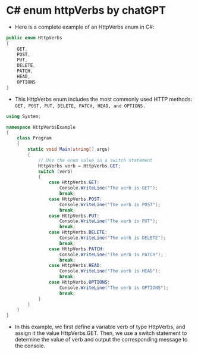 # C# enum httpVerbs by chatGPT

- Here is a complete example of an HttpVerbs enum in C#:

```C#
public enum HttpVerbs
{
    GET,
    POST,
    PUT,
    DELETE,
    PATCH,
    HEAD,
    OPTIONS
}
```

- This HttpVerbs enum includes the most commonly used HTTP methods: `GET, POST, PUT, DELETE, PATCH, HEAD, and OPTIONS.`

```C#
using System;

namespace HttpVerbsExample
{
    class Program
    {
        static void Main(string[] args)
        {
            // Use the enum value in a switch statement
            HttpVerbs verb = HttpVerbs.GET;
            switch (verb)
            {
                case HttpVerbs.GET:
                    Console.WriteLine("The verb is GET");
                    break;
                case HttpVerbs.POST:
                    Console.WriteLine("The verb is POST");
                    break;
                case HttpVerbs.PUT:
                    Console.WriteLine("The verb is PUT");
                    break;
                case HttpVerbs.DELETE:
                    Console.WriteLine("The verb is DELETE");
                    break;
                case HttpVerbs.PATCH:
                    Console.WriteLine("The verb is PATCH");
                    break;
                case HttpVerbs.HEAD:
                    Console.WriteLine("The verb is HEAD");
                    break;
                case HttpVerbs.OPTIONS:
                    Console.WriteLine("The verb is OPTIONS");
                    break;
            }
        }
    }
}
```

- In this example, we first define a variable verb of type HttpVerbs, and assign it the value HttpVerbs.GET. Then, we use a switch statement to determine the value of verb and output the corresponding message to the console.

